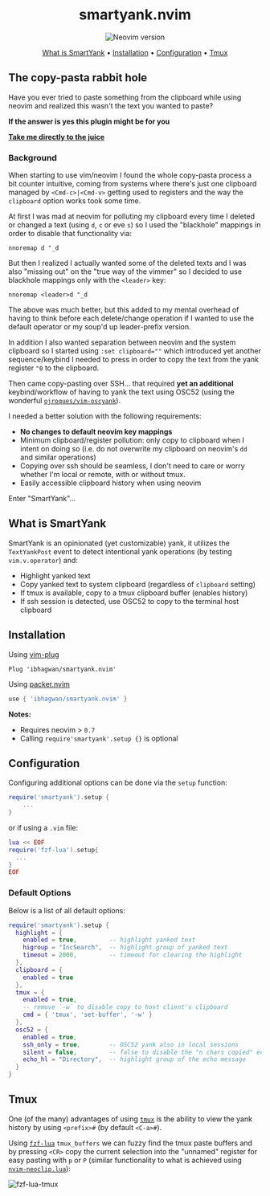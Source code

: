 <div align="center">

# smartyank.nvim

![Neovim version](https://img.shields.io/badge/Neovim-0.7-57A143?style=flat-square&logo=neovim)

[What is SmartYank](#what-is-smartyank) • [Installation](#installation) • [Configuration](#configuration) • [Tmux](tmux)

</div>

## The copy-pasta rabbit hole

Have you ever tried to paste something from the clipboard while using neovim
and realized this wasn't the text you wanted to paste?

**If the answer is yes this plugin might be for you**

[**Take me directly to the juice**](#what-is-smartyank)

### Background

When starting to use vim/neovim I found the whole copy-pasta process a bit
counter intuitive, coming from systems where there's just one clipboard
managed by `<Cmd-c>|<Cmd-v>` getting used to registers and the way the
`clipboard` option works took some time.

At first I was mad at neovim for polluting my clipboard every time I deleted
or changed a text (using `d`, `c` or eve `s`) so I used the "blackhole"
mappings in order to disable that functionality via:
```vim
nnoremap d "_d
```

But then I realized I actually wanted some of the deleted texts and I was also
"missing out" on the "true way of the vimmer" so I decided to use blackhole
mappings only with the `<leader>` key:
```vim
nnoremap <leader>d "_d
```

The above was much better, but this added to my mental overhead of having to
think before each delete/change operation if I wanted to use the default
operator or my soup'd up leader-prefix version.

In addition I also wanted separation between neovim and the system clipboard
so I started using `:set clipboard=""` which introduced yet another
sequence/keybind I needed to press in order to copy the text from the yank
register `"0` to the clipboard.

Then came copy-pasting over SSH... that required **yet an additional**
keybind/workflow of having to yank the text using OSC52 (using the wonderful
[`ojroques/vim-oscyank`](https://github.com/ojroques/vim-oscyank)).

I needed a better solution with the following requirements:
- **No changes to default neovim key mappings**
- Minimum clipboard/register pollution: only copy to clipboard when I
  intent on doing so (i.e. do not overwrite my clipboard on neovim's `dd` and
  similar operations)
- Copying over ssh should be seamless, I don't need to care or worry whether
  I'm local or remote, with or without tmux.
- Easily accessible clipboard history when using neovim

Enter "SmartYank"...


## What is SmartYank

SmartYank is an opinionated (yet customizable) yank, it utilizes the
`TextYankPost` event to detect intentional yank operations (by testing
`vim.v.operator`) and:
- Highlight yanked text
- Copy yanked text to system clipboard (regardless of `clipboard` setting)
- If tmux is available, copy to a tmux clipboard buffer (enables history)
- If ssh session is detected, use OSC52 to copy to the terminal host clipboard


## Installation


Using [vim-plug](https://github.com/junegunn/vim-plug)

```vim
Plug 'ibhagwan/smartyank.nvim'
```

Using [packer.nvim](https://github.com/wbthomason/packer.nvim)

```lua
use { 'ibhagwan/smartyank.nvim' }
```

**Notes:**
- Requires neovim > `0.7`
- Calling `require'smartyank'.setup {}` is optional


## Configuration

Configuring additional options can be done via the `setup` function:
```lua
require('smartyank').setup {
    ...
}
```

or if using a `.vim` file:
```lua
lua << EOF
require('fzf-lua').setup{
  ...
}
EOF
```

### Default Options

Below is a list of all default options:
```lua
require('smartyank').setup {
  highlight = {
    enabled = true,         -- highlight yanked text
    higroup = "IncSearch",  -- highlight group of yanked text
    timeout = 2000,         -- timeout for clearing the highlight
  },
  clipboard = {
    enabled = true
  },
  tmux = {
    enabled = true,
    -- remove `-w` to disable copy to host client's clipboard
    cmd = { 'tmux', 'set-buffer', '-w' }
  },
  osc52 = {
    enabled = true,
    ssh_only = true,        -- OSC52 yank also in local sessions
    silent = false,         -- false to disable the "n chars copied" echo
    echo_hl = "Directory",  -- highlight group of the echo message
  }
}
```

## Tmux

One (of the many) advantages of using [`tmux`](https://github.com/tmux/tmux)
is the ability to view the yank history by using `<prefix>#` (by default
`<C-a>#`). 

Using [`fzf-lua`](https://github.com/ibhagwan/fzf-lua) `tmux_buffers` we can
fuzzy find the tmux paste buffers and by pressing `<CR>` copy the current
selection into the "unnamed" register for easy pasting with `p` or `P` (similar
functionality to what is achieved using
[`nvim-neoclip.lua`](https://github.com/AckslD/nvim-neoclip.lua)):

![fzf-lua-tmux](https://github.com/ibhagwan/smartyank.nvim/raw/master/fzf-lua-tmux.png)

